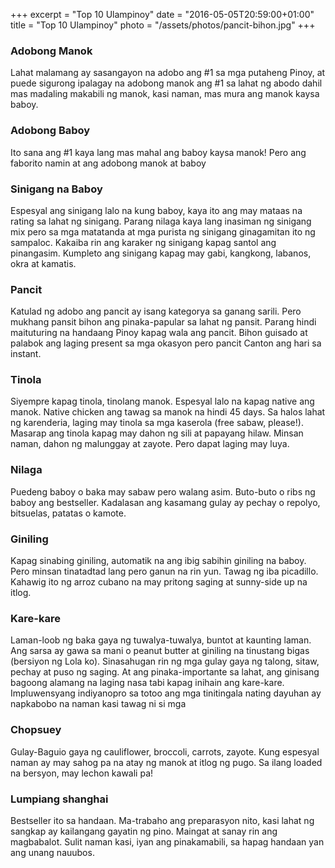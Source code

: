 +++
excerpt = "Top 10 Ulampinoy"
date = "2016-05-05T20:59:00+01:00"
title = "Top 10 Ulampinoy"
photo = "/assets/photos/pancit-bihon.jpg"
+++

### Adobong Manok
Lahat malamang ay sasangayon na adobo ang #1 sa mga putaheng Pinoy, at puede sigurong ipalagay na adobong manok ang #1 sa lahat ng abodo dahil mas madaling makabili ng manok, kasi naman, mas mura ang manok kaysa baboy. 

### Adobong Baboy
Ito sana ang #1 kaya lang mas mahal ang baboy kaysa manok! Pero ang faborito namin at ang adobong manok at baboy

### Sinigang na Baboy
Espesyal ang sinigang lalo na kung baboy, kaya ito ang may mataas na rating sa lahat ng sinigang. Parang nilaga kaya lang inasiman ng sinigang mix pero sa mga matatanda at mga purista ng sinigang ginagamitan ito ng sampaloc. Kakaiba rin ang karaker ng sinigang kapag santol ang pinangasim. Kumpleto ang sinigang kapag may gabi, kangkong, labanos, okra at kamatis.

### Pancit
Katulad ng adobo ang pancit ay isang kategorya sa ganang sarili. Pero mukhang pansit bihon ang pinaka-papular sa lahat ng pansit. Parang hindi maituturing na handaang Pinoy kapag wala ang pancit. Bihon guisado at palabok ang laging present sa mga okasyon pero pancit Canton ang hari sa instant.

### Tinola
Siyempre kapag tinola, tinolang manok. Espesyal lalo na kapag native ang manok. Native chicken ang tawag sa manok na hindi 45 days. Sa halos lahat ng karenderia, laging may tinola sa mga kaserola (free sabaw, please!). Masarap ang tinola kapag may dahon ng sili at papayang hilaw. Minsan naman, dahon ng malunggay at zayote. Pero dapat laging may luya.

### Nilaga
Puedeng baboy o baka may sabaw pero walang asim. Buto-buto o ribs ng baboy ang bestseller. Kadalasan ang kasamang gulay ay pechay o repolyo, bitsuelas, patatas o kamote.

### Giniling
Kapag sinabing giniling, automatik na ang ibig sabihin giniling na baboy. Pero minsan tinatadtad lang pero ganun na rin yun. Tawag ng iba picadillo. Kahawig ito ng arroz cubano na may pritong saging at sunny-side up na itlog.

### Kare-kare
Laman-loob ng baka gaya ng tuwalya-tuwalya, buntot at kaunting laman. Ang sarsa ay gawa sa mani o peanut butter at giniling na tinustang bigas (bersiyon ng Lola ko). Sinasahugan rin ng mga gulay gaya ng talong, sitaw, pechay at puso ng saging. At ang pinaka-importante sa lahat, ang ginisang bagoong alamang na laging nasa tabi kapag inihain ang kare-kare. Impluwensyang indiyanopro sa totoo ang mga tinitingala nating dayuhan ay napkabobo na naman kasi tawag ni si mga 

### Chopsuey
Gulay-Baguio gaya ng cauliflower, broccoli, carrots, zayote. Kung espesyal naman ay may sahog pa na atay ng manok at itlog ng pugo. Sa ilang loaded na bersyon, may lechon kawali pa!

### Lumpiang shanghai
Bestseller ito sa handaan. Ma-trabaho ang preparasyon nito, kasi lahat ng sangkap ay kailangang gayatin ng pino. Maingat at sanay rin ang magbabalot. Sulit naman kasi, iyan ang pinakamabili, sa hapag handaan yan ang unang nauubos. 

